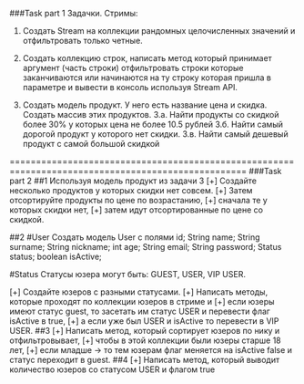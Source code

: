 ###Task part 1
   Задачки. Стримы:
   1. Создать Stream на коллекции рандомных целочисленных значений и отфильтровать только четные.
      
   2. Создать коллекцию строк, написать метод который принимает аргумент (часть строки)
      отфильтровать строки которые заканчиваются или начинаются на ту строку которая пришла в параметре и вывести в консоль используя Stream API.
   
   3. Создать модель продукт. У него есть название цена и скидка. Создать массив этих продуктов.
      3.а. Найти продукты со скидкой более 30% у которых цена не более 10.5 рублей
      3.б. Найти самый дорогой продукт у которого нет скидки.
      3.в. Найти самый дешевый продукт с самой большой скидкой



===================================================================================================
###Task part 2
##1
Используя модель продукт из задачи 3
[+] Создайте несколько продуктов у которых скидки нет совсем.
[+] Затем отсортируйте продукты по цене по возрастанию,
[+] сначала те у которых скидки нет,
[+] затем идут отсортированные по цене со скидкой.

##2
#User
Создать модель User с полями
id;
String name;
String surname;
String nickname;
int age;
String email;
String password;
Status status;
boolean isActive;

#Status
Статусы юзера могут быть:
GUEST,
USER,
VIP USER.

[+] Создайте юзеров с разными статусами.
[+] Написать методы, которые проходят по коллекции юзеров в стриме и
   [+] если юзеры имеют статус guest, то
   засетать им статус USER и перевести флаг isActive в true,
   [+] а если уже был USER и isActive то перевести в VIP USER.
##3
[+] Написать метод, который сортирует юзеров по нику и отфильтровывает,
[+] чтобы в этой коллекции были юзеры старше 18 лет,
[+] если младше -> то тем юзерам флаг меняется на isActive false и статус переходит в guest.
##4
[+] Написать метод, который выводит количество юзеров со статусом USER и флагом true

